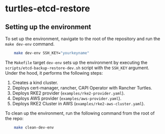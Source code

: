 # turtles-etcd-restore

## Setting up the environment

To set up the environment, navigate to the root of the repository and run the `make dev-env` command.

```bash
    make dev-env SSH_KEY="yourkeyname"
```

The `Makefile` target `dev-env` sets up the environment by executing the `scripts/etcd-backup-restore-dev.sh` 
script with the `SSH_KEY` argument. Under the hood, it performs the following steps:

1. Creates a kind cluster.
2. Deploys cert-manager, rancher, CAPI Operator with Rancher Turtles.
3. Deploys RKE2 provider (`examples/rke2-provider.yaml`).
4. Deploys AWS provider (`examples/aws-provider.yaml`).
5. Deploys RKE2 Cluster in AWS (`examples/rke2-aws-cluster.yaml`).

To clean up the environment, run the following command from the root of the repo:

```bash
    make clean-dev-env
```